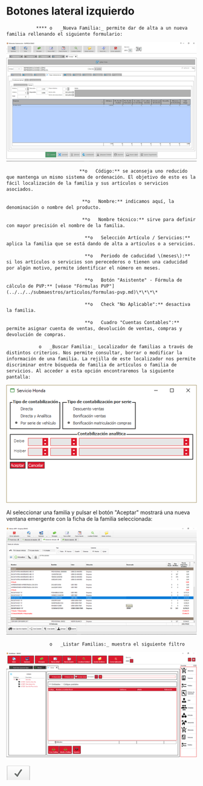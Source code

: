 # Botones lateral izquierdo

               **** o   _Nueva Familia:_ permite dar de alta a un nueva familia rellenando el siguiente formulario:

![](../../../../.gitbook/assets/image%20%28115%29.png)

                               **o   Código:** se aconseja uno reducido que mantenga un mismo sistema de ordenación. El objetivo de esto es la fácil localización de la familia y sus artículos o servicios asociados.

                                **o   Nombre:** indicamos aquí, la denominación o nombre del producto.

                                **o   Nombre técnico:** sirve para definir con mayor precisión el nombre de la familia.

                                 **o   Selección Artículo / Servicios:** aplica la familia que se está dando de alta a artículos o a servicios.

                                 **o   Periodo de caducidad \(meses\):** si los artículos o servicios son perecederos o tienen una caducidad por algún motivo, permite identificar el número en meses.

                                 **o   Botón "Asistente" - Fórmula de cálculo de PVP:** [véase "Fórmulas PVP"](../../../submaestros/articulos/formulas-pvp.md)\*\*\*\*

                                 **o   Check "No Aplicable":** desactiva la familia.

                                 **o   Cuadro "Cuentas Contables":** permite asignar cuenta de ventas, devolución de ventas, compras y devolución de compras.

                o   _Buscar Familia:_ Localizador de familias a través de distintos criterios. Nos permite consultar, borrar o modificar la información de una familia. La rejilla de este localizador nos permite discriminar entre búsqueda de familia de artículos o familia de servicios. Al acceder a esta opción encontraremos la siguiente pantalla:

![](../../../../.gitbook/assets/image%20%28291%29.png)

Al seleccionar una familia y pulsar el botón "Aceptar" mostrará una nueva ventana emergente con la ficha de la familia seleccionada:

![](../../../../.gitbook/assets/image%20%2836%29.png)

                    o   _Listar Familias:_ muestra el siguiente filtro

![](../../../../.gitbook/assets/image%20%28483%29.png)

![Listado de servicios](../../../../.gitbook/assets/image%20%2850%29.png)

